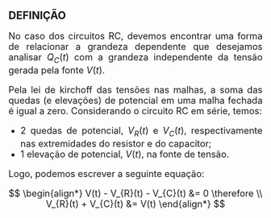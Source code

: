 <style scoped>

p, li {
    text-align: justify;
    font-size: 18px;
}

figure > img {
    background-color: transparent!important;
    display: block;
    margin-left: auto;
    margin-right: auto;
}

figure > figcaption {
    text-align: center;
    font-size: 16px;
}

</style>

## DEFINIÇÃO

No caso dos circuitos RC, devemos encontrar uma forma de relacionar a grandeza dependente que desejamos analisar $Q_{C}(t)$ com a grandeza independente da tensão gerada pela fonte $V(t)$.

Pela lei de kirchoff das tensões nas malhas, a soma das quedas (e elevações) de potencial em uma malha fechada é igual a zero. Considerando o circuito RC em série, temos:

- 2 quedas de potencial, $V_{R}(t)$ e $V_{C}(t)$, respectivamente nas extremidades do resistor e do capacitor;
- 1 elevação de potencial, $V(t)$, na fonte de tensão.

Logo, podemos escrever a seguinte equação:

$$
\begin{align*}
V(t) - V_{R}(t) - V_{C}(t) &= 0 \therefore \\
V_{R}(t) + V_{C}(t) &= V(t)
\end{align*}
$$
